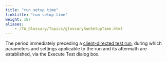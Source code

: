 ```yaml
--- 
title: "run setup time"
linktitle: "run setup time"
weight: 107
aliases: 
    - /TA_Glossary/Topics/glossaryRunSetupTime.html
---
```


The period immediately preceding a [client-directed test run](glossaryClientDirectedExecution.html), during which parameters and settings applicable to the run and its aftermath are established, via the Execute Test dialog box.

